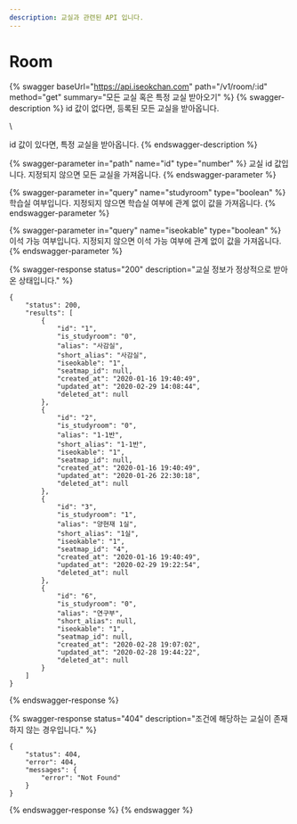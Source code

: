 ```yaml
---
description: 교실과 관련된 API 입니다.
---
```


# Room

{% swagger baseUrl="https://api.iseokchan.com" path="/v1/room/:id" method="get" summary="모든 교실 혹은 특정 교실 받아오기" %}
{% swagger-description %}
id 값이 없다면, 등록된 모든 교실을 받아옵니다.

\


id 값이 있다면, 특정 교실을 받아옵니다.
{% endswagger-description %}

{% swagger-parameter in="path" name="id" type="number" %}
교실 id 값입니다. 지정되지 않으면 모든 교실을 가져옵니다.
{% endswagger-parameter %}

{% swagger-parameter in="query" name="studyroom" type="boolean" %}
학습실 여부입니다. 지정되지 않으면 학습실 여부에 관계 없이 값을 가져옵니다.
{% endswagger-parameter %}

{% swagger-parameter in="query" name="iseokable" type="boolean" %}
이석 가능 여부입니다. 지정되지 않으면 이석 가능 여부에 관계 없이 값을 가져옵니다.
{% endswagger-parameter %}

{% swagger-response status="200" description="교실 정보가 정상적으로 받아온 상태입니다." %}
```
{
    "status": 200,
    "results": [
        {
            "id": "1",
            "is_studyroom": "0",
            "alias": "사감실",
            "short_alias": "사감실",
            "iseokable": "1",
            "seatmap_id": null,
            "created_at": "2020-01-16 19:40:49",
            "updated_at": "2020-02-29 14:08:44",
            "deleted_at": null
        },
        {
            "id": "2",
            "is_studyroom": "0",
            "alias": "1-1반",
            "short_alias": "1-1반",
            "iseokable": "1",
            "seatmap_id": null,
            "created_at": "2020-01-16 19:40:49",
            "updated_at": "2020-01-26 22:30:18",
            "deleted_at": null
        },
        {
            "id": "3",
            "is_studyroom": "1",
            "alias": "양현재 1실",
            "short_alias": "1실",
            "iseokable": "1",
            "seatmap_id": "4",
            "created_at": "2020-01-16 19:40:49",
            "updated_at": "2020-02-29 19:22:54",
            "deleted_at": null
        },
        {
            "id": "6",
            "is_studyroom": "0",
            "alias": "연구부",
            "short_alias": null,
            "iseokable": "1",
            "seatmap_id": null,
            "created_at": "2020-02-28 19:07:02",
            "updated_at": "2020-02-28 19:44:22",
            "deleted_at": null
        }
    ]
}
```
{% endswagger-response %}

{% swagger-response status="404" description="조건에 해당하는 교실이 존재하지 않는 경우입니다." %}
```
{
    "status": 404,
    "error": 404,
    "messages": {
        "error": "Not Found"
    }
}
```
{% endswagger-response %}
{% endswagger %}

